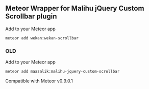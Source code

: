 ## Meteor Wrapper for Malihu jQuery Custom Scrollbar plugin

Add to your Meteor app

```
meteor add wekan:wekan-scrollbar
```

### OLD

Add to your Meteor app

```
meteor add maazalik:malihu-jquery-custom-scrollbar
```

Compatible with Meteor v0.9.0.1

